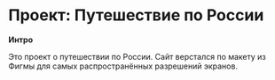 # Проект: Путешествие по России

**Интро**

Это проект о путешествии по России.
Сайт верстался по макету из Фигмы для самых распространённых разрешений экранов.
